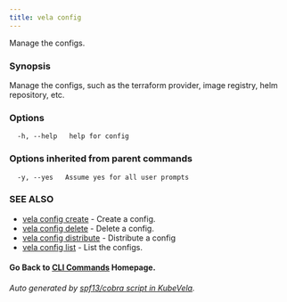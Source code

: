 ```yaml
---
title: vela config
---
```


Manage the configs.

### Synopsis

Manage the configs, such as the terraform provider, image registry, helm repository, etc.

### Options

```
  -h, --help   help for config
```

### Options inherited from parent commands

```
  -y, --yes   Assume yes for all user prompts
```

### SEE ALSO


* [vela config create](vela_config_create.md)	 - Create a config.
* [vela config delete](vela_config_delete.md)	 - Delete a config.
* [vela config distribute](vela_config_distribute.md)	 - Distribute a config
* [vela config list](vela_config_list.md)	 - List the configs.

#### Go Back to [CLI Commands](vela.md) Homepage.


###### Auto generated by [spf13/cobra script in KubeVela](https://github.com/kubevela/kubevela/tree/master/hack/docgen).
